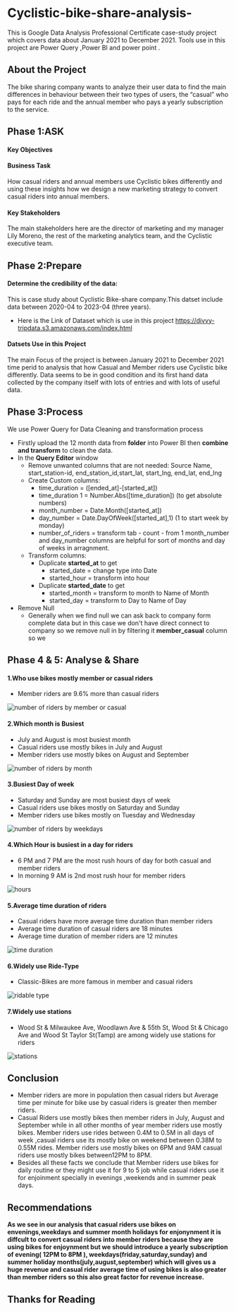 # Cyclistic-bike-share-analysis-
This is  Google Data Analysis Professional Certificate case-study project which covers data about January 2021 to December 2021. Tools use in this project are Power Query ,Power BI and power point .
## About the Project
The bike sharing company wants to analyze their user data to find the main differences in behaviour between their two types of users, the “casual” who pays for each ride and the annual member who pays a yearly subscription to the service.

## Phase 1:ASK
#### Key Objectives
#### Business Task
How casual riders and annual members use Cyclistic bikes differently and using these insights how we  design a new marketing strategy to convert casual riders into annual members.
#### Key Stakeholders
The main stakeholders here are the director of marketing and my manager Lily Moreno, the rest of the marketing analytics team, and the Cyclistic executive team.

## Phase 2:Prepare
#### Determine the credibility of the data:
This is case study about Cyclistic Bike-share company.This datset include data between 2020-04 to 2023-04 (three years).
* Here is the Link of Dataset which is use in this project https://divvy-tripdata.s3.amazonaws.com/index.html
#### Datsets Use in this Project
The main Focus of the project is between January 2021 to December 2021 time perid to analysis that how Casual and Member riders use Cyclistic bike differently. Data seems to be in good condition and its first hand data collected by the company itself with lots of entries and with lots of useful data.

## Phase 3:Process
We use Power Query for Data Cleaning and transformation process 
* Firstly upload the 12 month data from **folder** into Power BI then **combine and transform** to clean the data.
* In the  **Query Editor** window
  * Remove unwanted columns that are not needed: Source Name, start_station-id, end_station_id,start_lat, start_lng, end_lat, end_lng
  * Create Custom columns:
    * time_duration = ([ended_at]-[started_at])
    * time_duration 1 = Number.Abs([time_duration])  (to get absolute numbers)
    * month_number = Date.Month([started_at])
    * day_number = Date.DayOfWeek([started_at],1)    (1 to start week by monday)
    * number_of_riders = transform tab - count - from 1
  month_number and day_number columns  are helpful for sort of months and day of weeks in arragnment.
  * Transform columns: 
    * Duplicate **started_at** to get
      * started_date = change type into Date
      * started_hour = transform into hour
    * Duplicate **started_date** to get
      * started_month = transform to month to Name of Month
      * started_day =  transform to Day to Name of Day
 * Remove Null 
   * Generally when we find null we can ask back to company form complete data but in this case we don't have direct connect to company so we remove null in by filtering it **member_casual** column so we 

## Phase 4 & 5: Analyse & Share
#### 1.Who use bikes mostly member or casual riders
* Member riders are 9.6% more than casual riders

![number of riders by member or casual](https://github.com/WajihaAhmed99/Cyclistic-bike-share-analysis-/assets/132120179/bfc18738-1ffd-4384-abff-28d77711b104)

#### 2.Which month is Busiest
* July and August is most busiest month
* Casual riders use mostly bikes in July and August
* Member riders use mostly bikes on August and September

![number of riders by month](https://github.com/WajihaAhmed99/Cyclistic-bike-share-analysis-/assets/132120179/76f5ee9d-0669-4581-9b12-bdbeb4d78c68)

#### 3.Busiest Day of week
* Saturday and Sunday are most busiest days of week
* Casual riders use bikes mostly on Saturday and Sunday
* Member riders use bikes mostly on Tuesday and Wednesday

![number of riders by weekdays](https://github.com/WajihaAhmed99/Cyclistic-bike-share-analysis-/assets/132120179/eedff863-ea66-4d9e-8593-87be7a937d97)

#### 4.Which Hour is busiest in a day for riders
* 6 PM and 7 PM are the most rush hours of day for both casual and member riders
* In morning 9 AM is  2nd most rush hour for member riders

![hours](https://github.com/WajihaAhmed99/Cyclistic-bike-share-analysis-/assets/132120179/24fdab23-7eb9-4b91-8d43-7a27829c27a7)

#### 5.Average time duration of riders
* Casual riders have more average time duration than member riders
* Average time duration of casual riders are 18 minutes
* Average time duration of member riders are 12 minutes

![time duration](https://github.com/WajihaAhmed99/Cyclistic-bike-share-analysis-/assets/132120179/1854b48d-d144-4ee8-8835-d38f22c89613)



#### 6.Widely use Ride-Type
* Classic-Bikes are more famous in member and casual riders

![ridable type](https://github.com/WajihaAhmed99/Cyclistic-bike-share-analysis-/assets/132120179/e347d3e7-25d1-4297-9e27-2254acf4e054)


#### 7.Widely use stations
* Wood St & Milwaukee Ave, Woodlawn Ave & 55th St, Wood St & Chicago Ave and Wood St Taylor St(Tamp) are among widely use stations for riders

![stations](https://github.com/WajihaAhmed99/Cyclistic-bike-share-analysis-/assets/132120179/46a97220-2bcf-43c9-a559-a9ff1d4581a4)


## Conclusion
* Member riders are more in population then casual riders but Average time per minute for bike use by casual riders is greater then member riders.
* Casual Riders use  mostly bikes then member riders in July, August and September while in all other months of year member riders use mostly bikes. Member riders use rides between  0.4M to 0.5M in all days of week ,casual riders use its mostly bike on weekend between 0.38M to 0.55M rides. Member riders use mostly bikes on 6PM and 9AM  casual riders use mostly bikes between12PM to 8PM.
* Besides all these facts we conclude that Member riders use bikes for daily routine or they might use it for 9 to 5 job while casual riders use it for enjoinment specially in  evenings ,weekends and in summer peak days. 

## Recommendations
**As we see in our analysis that casual riders use bikes on envenings,weekdays and summer month holidays for enjonynment it is diffcult to convert casual riders into member riders because they are using bikes for enjoynment but  we should introduce a yearly subscription of evening( 12PM to 8PM ), weekdays(friday,saturday,sunday) and summer holiday months(july,august,september) which will gives us a huge revenue and  casual rider average time of using bikes is also greater than member riders so this also great factor for revenue increase.**

## Thanks for Reading




